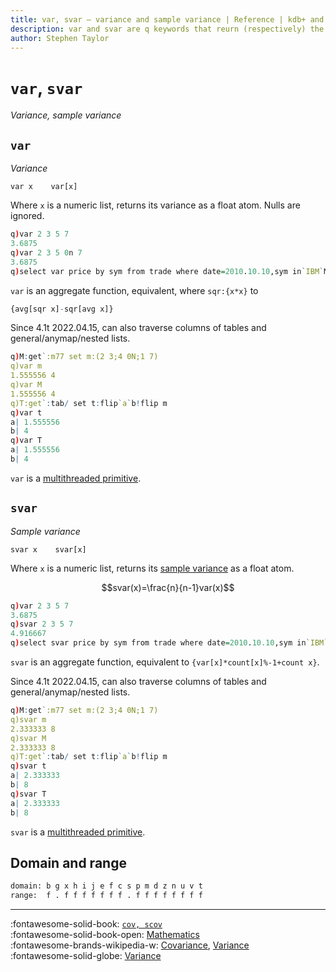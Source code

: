```yaml
---
title: var, svar – variance and sample variance | Reference | kdb+ and q documentation
description: var and svar are q keywords that reurn (respectively) the variance and sample variance of their argument.
author: Stephen Taylor
---
```

# `var`, `svar`

_Variance, sample variance_


## `var`

_Variance_

```syntax
var x    var[x]
```

Where `x` is a numeric list, returns its variance as a float atom. Nulls are ignored.

```q
q)var 2 3 5 7
3.6875
q)var 2 3 5 0n 7
3.6875
q)select var price by sym from trade where date=2010.10.10,sym in`IBM`MSFT
```

`var` is an aggregate function, equivalent, where `sqr:{x*x}` to 
```q
{avg[sqr x]-sqr[avg x]}
```

Since 4.1t 2022.04.15, can also traverse columns of tables and general/anymap/nested lists.

```q
q)M:get`:m77 set m:(2 3;4 0N;1 7)
q)var m
1.555556 4
q)var M
1.555556 4
q)T:get`:tab/ set t:flip`a`b!flip m
q)var t
a| 1.555556
b| 4
q)var T
a| 1.555556
b| 4
```

`var` is a [multithreaded primitive](../kb/mt-primitives.md).


## `svar`

_Sample variance_

```syntax
svar x    svar[x]
```

Where `x` is a numeric list, returns its [sample variance](https://en.wikipedia.org/wiki/Variance#Sample_variance "Wikipedia") as a float atom.

$$svar(x)=\frac{n}{n-1}var(x)$$

```q
q)var 2 3 5 7
3.6875
q)svar 2 3 5 7
4.916667
q)select svar price by sym from trade where date=2010.10.10,sym in`IBM`MSFT
```

`svar` is an aggregate function, equivalent to `{var[x]*count[x]%-1+count x}`.

Since 4.1t 2022.04.15, can also traverse columns of tables and general/anymap/nested lists.

```q
q)M:get`:m77 set m:(2 3;4 0N;1 7)
q)svar m
2.333333 8
q)svar M
2.333333 8
q)T:get`:tab/ set t:flip`a`b!flip m
q)svar t
a| 2.333333
b| 8
q)svar T
a| 2.333333
b| 8
```

`svar` is a [multithreaded primitive](../kb/mt-primitives.md).


## Domain and range

```txt
domain: b g x h i j e f c s p m d z n u v t
range:  f . f f f f f f f . f f f f f f f f
```



----
:fontawesome-solid-book:
[`cov, scov`](cov.md)
<br>
:fontawesome-solid-book-open:
[Mathematics](../basics/math.md)
<br>
:fontawesome-brands-wikipedia-w:
[Covariance](https://en.wikipedia.org/wiki/Covariance "Wikipedia"),
[Variance](https://en.wikipedia.org/wiki/Variance "Wikipedia")
<br>
:fontawesome-solid-globe:
[Variance](http://financereference.com/learn/variance "financereference.com")

